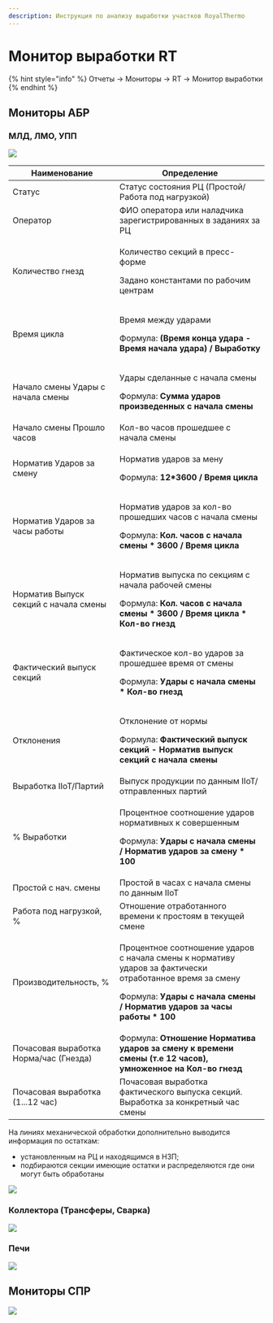 ```yaml
---
description: Инструкция по анализу выработки участков RoyalThermo
---
```


# Монитор выработки RT

{% hint style="info" %}
Отчеты → Мониторы → RT → Монитор выработки
{% endhint %}

## Мониторы АБР

### МЛД, ЛМО, УПП

![](<../../../../.gitbook/assets/image (96).png>)

| Наименование                           | Определение                                                                                                                                                                                                  |
| -------------------------------------- | ------------------------------------------------------------------------------------------------------------------------------------------------------------------------------------------------------------ |
| Статус                                 | Статус состояния РЦ (Простой/Работа под нагрузкой)                                                                                                                                                           |
| Оператор                               | ФИО оператора или наладчика зарегистрированных в заданиях за РЦ                                                                                                                                              |
| Количество гнезд                       | <p>Количество секций в пресс-форме</p><p>Задано константами по рабочим центрам</p>                                                                                                                           |
| Время цикла                            | <p>Время между ударами</p><p>Формула: <strong>(Время конца удара - Время начала удара) / Выработку</strong></p>                                                                                              |
| Начало смены Удары с начала смены      | <p>Удары сделанные с начала смены</p><p>Формула: <strong>Сумма ударов произведенных с начала смены</strong></p>                                                                                              |
| Начало смены Прошло часов              | Кол-во часов прошедшее с начала смены                                                                                                                                                                        |
| Норматив Ударов за смену               | <p>Норматив ударов за мену</p><p>Формула: <strong>12*3600 / Время цикла</strong></p>                                                                                                                         |
| Норматив Ударов за часы работы         | <p>Норматив ударов за кол-во прошедших часов с начала смены</p><p>Формула: <strong>Кол. часов с начала смены * 3600 / Время цикла</strong></p>                                                               |
| Норматив Выпуск секций с начала смены  | <p>Норматив выпуска по секциям с начала рабочей смены</p><p>Формула: <strong>Кол. часов с начала смены * 3600 / Время цикла * Кол-во гнезд</strong></p>                                                      |
| Фактический выпуск секций              | <p>Фактическое кол-во ударов за прошедшее время от смены</p><p>Формула: <strong>Удары с начала смены * Кол-во гнезд</strong></p>                                                                             |
| Отклонения                             | <p>Отклонение от нормы</p><p>Формула: <strong>Фактический выпуск секций - Норматив выпуск секций с начала смены</strong></p>                                                                                 |
| Выработка IIoT/Партий                  | Выпуск продукции по данным IIoT/отправленных партий                                                                                                                                                          |
| % Выработки                            | <p>Процентное соотношение ударов нормативных к совершенным</p><p>Формула: <strong>Удары с начала смены / Норматив ударов за смену * 100</strong></p>                                                         |
| Простой с нач. смены                   | Простой в часах с начала смены по данным IIoT                                                                                                                                                                |
| Работа под нагрузкой, %                | Отношение отработанного времени к простоям в текущей смене                                                                                                                                                   |
| Производительность, %                  | <p>Процентное соотношение ударов с начала смены к нормативу ударов за фактически отработанное время за смену</p><p>Формула: <strong>Удары с начала смены / Норматив ударов за часы работы * 100</strong></p> |
| Почасовая выработка Норма/час (Гнезда) | Формула: **Отношение Норматива ударов за смену к времени смены (т.е 12 часов), умноженное на Кол-во гнезд**                                                                                                  |
| Почасовая выработка (1...12 час)       | Почасовая выработка фактического выпуска секций. Выработка за конкретный час смены                                                                                                                           |

На линиях механической обработки дополнительно выводится информация по остаткам:

* установленным на РЦ и находящимся в НЗП;
* подбираются секции имеющие остатки и распределяются где они могут быть обработаны

![](<../../../../.gitbook/assets/image (67).png>)

### Коллектора (Трансферы, Сварка)

![](<../../../../.gitbook/assets/image (1007).png>)

### Печи

![](<../../../../.gitbook/assets/image (90).png>)

## Мониторы СПР

![](<../../../../.gitbook/assets/image (938).png>)

